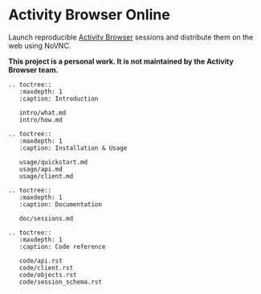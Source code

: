 # Activity Browser Online

Launch reproducible [Activity Browser](https://github.com/LCA-ActivityBrowser/activity-browser) sessions and distribute them on the web using NoVNC.



**This project is a personal work. It is not maintained by the Activity Browser team.**

```{eval-rst}
.. toctree::
   :maxdepth: 1
   :caption: Introduction

   intro/what.md
   intro/how.md

.. toctree::
   :maxdepth: 1
   :caption: Installation & Usage

   usage/quickstart.md
   usage/api.md
   usage/client.md

.. toctree::
   :maxdepth: 1
   :caption: Documentation

   doc/sessions.md

.. toctree::
   :maxdepth: 1
   :caption: Code reference

   code/api.rst
   code/client.rst
   code/objects.rst
   code/session_schema.rst
```
